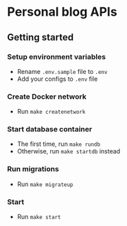 # Personal blog APIs

## Getting started

### Setup environment variables
- Rename `.env.sample` file to `.env`
- Add your configs to `.env` file

### Create Docker network
- Run `make createnetwork`

### Start database container
- The first time, run `make rundb`
- Otherwise, run `make startdb` instead

### Run migrations
- Run `make migrateup`

### Start
- Run `make start`